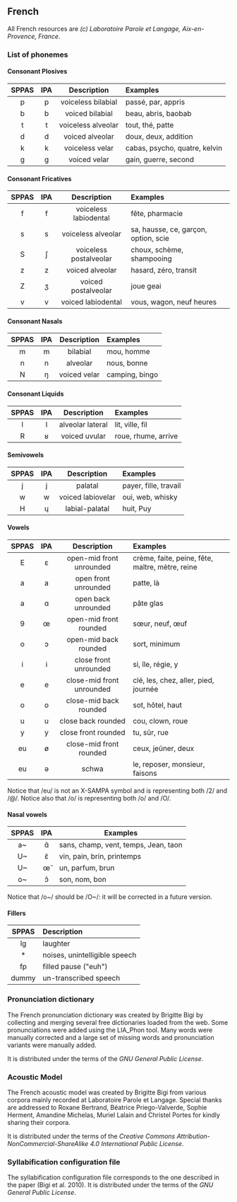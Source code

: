## French

All French resources are *(c) Laboratoire Parole et Langage, Aix-en-Provence, France*.


### List of phonemes

#### Consonant Plosives

| SPPAS |  IPA  | Description           | Examples             |
|:-----:|:-----:|:---------------------:|:---------------------|
|   p   |   p   | voiceless bilabial    | passé, par, appris   |
|   b   |   b   | voiced bilabial       | beau, abris, baobab  |
|   t   |   t   | voiceless alveolar    | tout, thé, patte     |
|   d   |   d   | voiced alveolar       | doux, deux, addition |
|   k   |   k   | voiceless velar       | cabas, psycho, quatre, kelvin |
|   g   |   g   | voiced velar          | gain, guerre, second |


#### Consonant Fricatives

| SPPAS |  IPA  | Description            | Examples    |
|:-----:|:-----:|:----------------------:|:------------|
|   f   |   f   | voiceless labiodental  | fête, pharmacie |
|   s   |   s   | voiceless alveolar     | sa, hausse, ce, garçon, option, scie |
|   S   |   ʃ   | voiceless postalveolar | choux, schème, shampooing   |
|   z   |   z   | voiced alveolar        | hasard, zéro, transit       |
|   Z   |   ʒ   | voiced postalveolar    | joue  geai                  |
|   v   |   v   | voiced labiodental     | vous, wagon, neuf heures    |


#### Consonant Nasals

| SPPAS |  IPA  | Description            | Examples         |
|:-----:|:-----:|:----------------------:|:-----------------|
|   m   |   m   | bilabial               | mou, homme       |
|   n   |   n   | alveolar               | nous, bonne      |
|   N   |   ŋ   | voiced velar           | camping, bingo   |


#### Consonant Liquids

| SPPAS |  IPA  | Description            | Examples        |
|:-----:|:-----:|:----------------------:|:----------------|
|   l   |   l   | alveolar lateral       | lit, ville, fil |
|   R   |   ʁ   | voiced uvular          | roue, rhume, arrive |


#### Semivowels

| SPPAS |  IPA  | Description            | Examples      |
|:-----:|:-----:|:----------------------:|:--------------|
|   j   |   j   | palatal                | payer, fille, travail |
|   w   |   w   | voiced labiovelar      | oui, web, whisky | 
|   H   |   ɥ   | labial-palatal         | huit, Puy     |


#### Vowels

| SPPAS |  IPA  | Description               | Examples           |
|:-----:|:-----:|:-------------------------:|:-------------------|
|   E   |   ɛ   | open-mid front unrounded  | crème, faite, peine, fête, maître, mètre, reine |
|   a   |   a   | open front unrounded      | patte, là          |
|   a   |   ɑ   | open back unrounded       | pâte  glas         |
|   9   |   œ   | open-mid front rounded    | sœur, neuf, œuf    |
|   o   |   ɔ   | open-mid back rounded     | sort, minimum      |
|   i   |   i   | close front unrounded     | si, île, régie, y  |
|   e   |   e   | close-mid front unrounded | clé, les, chez, aller, pied, journée |
|   o   |   o   | close-mid back rounded    | sot, hôtel, haut   |
|   u   |   u   | close back rounded        | cou, clown, roue   |
|   y   |   y   | close front rounded       | tu, sûr, rue       |
|  eu   |   ø   | close-mid front rounded   | ceux, jeûner, deux |
|  eu   |   ə   | schwa                     | le, reposer, monsieur, faisons |

Notice that /eu/ is not an X-SAMPA symbol and is representing both /2/ and /@/.
Notice also that /o/ is representing both /o/ and /O/.


#### Nasal vowels

| SPPAS |  IPA  | Examples                             |
|:-----:|:-----:|--------------------------------------|
|  a~   |  ɑ̃    | sans, champ, vent, temps, Jean, taon |
|  U~   |  ɛ̃    | vin, pain, brin, printemps           |
|  U~   |  œ̃    | un, parfum, brun                     |
|  o~   |  ɔ̃    | son, nom, bon                        |

Notice that /o~/ should be /O~/: it will be corrected in a future version.


#### Fillers

| SPPAS | Description                     | 
|:-----:|:--------------------------------|
| lg    |  laughter                       |
| *     |  noises,  unintelligible speech |
| fp    |  filled pause ("euh")           |
| dummy |  un-transcribed speech          |


### Pronunciation dictionary

The French pronunciation dictionary was created by Brigitte Bigi by collecting
and merging several free dictionaries loaded from the web. Some pronunciations
were added using the LIA_Phon tool. Many words were manually corrected and a 
large set of missing words and pronunciation variants were manually added.

It is distributed under the terms of the *GNU General Public License*.


### Acoustic Model

The French acoustic model was created by Brigitte Bigi from various corpora
mainly recorded at Laboratoire Parole et Langage. 
Special thanks are addressed to Roxane Bertrand, Béatrice Priego-Valverde, 
Sophie Herment, Amandine Michelas, Muriel Lalain and Christel Portes 
for kindly sharing their corpora.

It is distributed under the terms of the 
*Creative Commons Attribution-NonCommercial-ShareAlike 4.0 International Public License*.


### Syllabification configuration file

The syllabification configuration file corresponds to the one described
in the paper (Bigi et al. 2010). It is distributed under the terms of the 
*GNU General Public License*.
